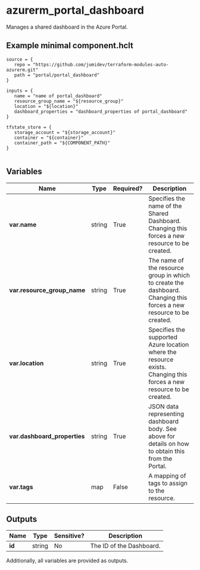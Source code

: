 # azurerm_portal_dashboard

Manages a shared dashboard in the Azure Portal.

## Example minimal component.hclt

```hcl
source = {
   repo = "https://github.com/jumidev/terraform-modules-auto-azurerm.git" 
   path = "portal/portal_dashboard" 
}

inputs = {
   name = "name of portal_dashboard" 
   resource_group_name = "${resource_group}" 
   location = "${location}" 
   dashboard_properties = "dashboard_properties of portal_dashboard" 
}

tfstate_store = {
   storage_account = "${storage_account}" 
   container = "${container}" 
   container_path = "${COMPONENT_PATH}" 
}


```

## Variables

| Name | Type | Required? |  Description |
| ---- | ---- | --------- |  ----------- |
| **var.name** | string | True | Specifies the name of the Shared Dashboard. Changing this forces a new resource to be created. | 
| **var.resource_group_name** | string | True | The name of the resource group in which to create the dashboard. Changing this forces a new resource to be created. | 
| **var.location** | string | True | Specifies the supported Azure location where the resource exists. Changing this forces a new resource to be created. | 
| **var.dashboard_properties** | string | True | JSON data representing dashboard body. See above for details on how to obtain this from the Portal. | 
| **var.tags** | map | False | A mapping of tags to assign to the resource. | 



## Outputs

| Name | Type | Sensitive? | Description |
| ---- | ---- | --------- | --------- |
| **id** | string | No  | The ID of the Dashboard. | 

Additionally, all variables are provided as outputs.
